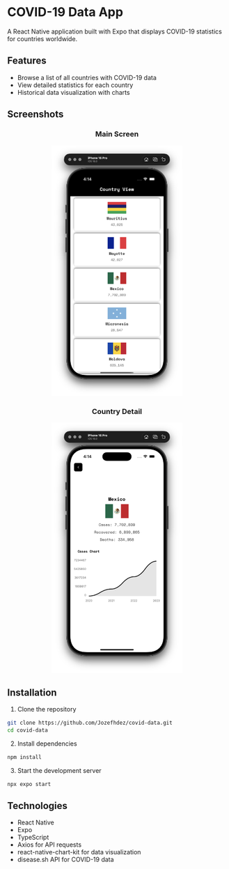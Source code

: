# COVID-19 Data App

A React Native application built with Expo that displays COVID-19 statistics for countries worldwide.

## Features

- Browse a list of all countries with COVID-19 data
- View detailed statistics for each country
- Historical data visualization with charts

## Screenshots

<div align="center">

### Main Screen
<img src="./images/main-screen.png" width="300" alt="Main Screen">

### Country Detail
<img src="./images/country-detail.png" width="300" alt="Country Detail">

</div>

## Installation

1. Clone the repository
```bash
git clone https://github.com/Jozefhdez/covid-data.git
cd covid-data
```

2. Install dependencies
```bash
npm install
```

3. Start the development server
```bash
npx expo start
```

## Technologies

- React Native
- Expo
- TypeScript
- Axios for API requests
- react-native-chart-kit for data visualization
- disease.sh API for COVID-19 data